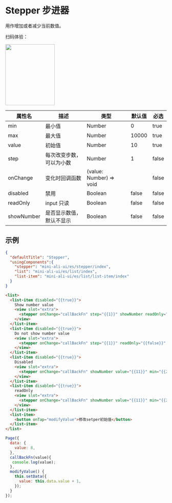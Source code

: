 # Stepper 步进器

用作增加或者减少当前数值。

扫码体验：

<img src="https://gw.alipayobjects.com/zos/rmsportal/TGdJemwrVBJGZgCvUzJF.jpeg" width="154" height="190" />


| 属性名 | 描述 | 类型 | 默认值 | 必选 |
| ---- | ---- | ---- | ---- | ---- |
| min | 最小值 | Number | 0 | true |
| max | 最大值 | Number | 10000 | true |
| value | 初始值 | Number | 10 | true |
| step | 每次改变步数，可以为小数 | Number | 1 | false |
| onChange | 变化时回调函数 | (value: Number) => void | | false |
| disabled | 禁用 | Boolean | false | false |
| readOnly | input 只读 | Boolean | false | false |
| showNumber | 是否显示数值，默认不显示 | Boolean | false | false |



## 示例

```json
{
  "defaultTitle": "Stepper",
  "usingComponents":{
    "stepper": "mini-ali-ui/es/stepper/index",
    "list": "mini-ali-ui/es/list/index",
    "list-item": "mini-ali-ui/es/list/list-item/index"
  }
}
```

```html
<list>
  <list-item disabled="{{true}}">
    Show number value
    <view slot="extra">
      <stepper onChange="callBackFn" step="{{1}}" showNumber readOnly="{{false}}" value="{{value}}" min="{{2}}" max="{{12}}" />
    </view>
  </list-item>
  <list-item disabled="{{true}}">
    Do not show number value
    <view slot="extra">
      <stepper onChange="callBackFn" step="{{1}}" readOnly="{{false}}" value="{{value}}" min="{{2}}" max="{{12}}" />
    </view>
  </list-item>
  <list-item disabled="{{true}}">
    Disabled
    <view slot="extra">
      <stepper onChange="callBackFn" showNumber value="{{11}}" min="{{2}}" max="{{12}}" disabled />
    </view>
  </list-item>
  <list-item disabled="{{true}}">
    readOnly
    <view slot="extra">
      <stepper onChange="callBackFn" showNumber value="{{11}}" min="{{2}}" max="{{12}}" readOnly />
    </view>
  </list-item>
  <list-item>
    <button onTap="modifyValue">修改setper初始值</button>
  </list-item>
</list>
```

```javascript
Page({
  data: {
    value: 8,
  },
  callBackFn(value){
   console.log(value);
  },
  modifyValue() {
    this.setData({
      value: this.data.value + 1,
    });
  }
});
```